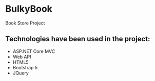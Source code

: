 # BulkyBook
 Book Store Project
## Technologies have been used in the project:
 - ASP.NET Core MVC
 - Web API
 - HTML5
 - Bootstrap 5
 - JQuery
